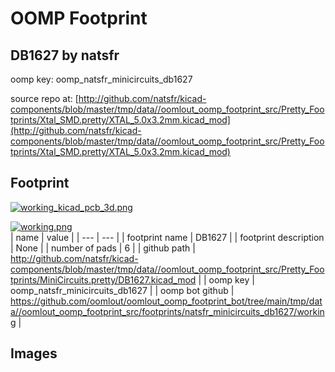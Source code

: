 # OOMP Footprint  
## DB1627  by natsfr  
  
oomp key: oomp_natsfr_minicircuits_db1627  
  
source repo at: [http://github.com/natsfr/kicad-components/blob/master/tmp/data//oomlout_oomp_footprint_src/Pretty_Footprints/Xtal_SMD.pretty/XTAL_5.0x3.2mm.kicad_mod](http://github.com/natsfr/kicad-components/blob/master/tmp/data//oomlout_oomp_footprint_src/Pretty_Footprints/Xtal_SMD.pretty/XTAL_5.0x3.2mm.kicad_mod)  
## Footprint  
  
[![working_kicad_pcb_3d.png](working_kicad_pcb_3d_600.png)](working_kicad_pcb_3d.png)  
  
[![working.png](working_600.png)](working.png)  
| name | value | 
| --- | --- | 
| footprint name | DB1627 | 
| footprint description | None | 
| number of pads | 6 | 
| github path | http://github.com/natsfr/kicad-components/blob/master/tmp/data//oomlout_oomp_footprint_src/Pretty_Footprints/MiniCircuits.pretty/DB1627.kicad_mod | 
| oomp key | oomp_natsfr_minicircuits_db1627 | 
| oomp bot github | https://github.com/oomlout/oomlout_oomp_footprint_bot/tree/main/tmp/data//oomlout_oomp_footprint_src/footprints/natsfr_minicircuits_db1627/working | 
## Images  
